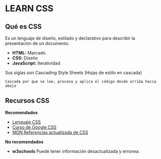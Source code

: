 # LEARN CSS
## Qué es CSS
Es un lenguaje de diseño, estilado y declarativo para describir la presentación de un documento.

- **HTML:** Marcado.
- **CSS:** Diseño
- **JavaScript:** Iteratividad

Sus siglas son Cascading Style Sheets (Hojas de estilo en cascada)
    
    Cascada por que se lee, procesa y aplica el código desde arriba hacia abajo

## Recursos CSS
**Recomendados**
- [Lenguaje CSS](https://lenguajecss.com/css/)
- [Curso de Google CSS](https://web.dev/learn/css?hl=es)
- [MDN Referencias actualizada de CSS](https://developer.mozilla.org/es/docs/Web/CSS)

**No recomendados**
- **w3schools** Puede tener información desactualizada y erronea.